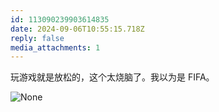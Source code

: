```yaml
---
id: 113090239903614835
date: 2024-09-06T10:55:15.718Z
reply: false
media_attachments: 1
---
```


玩游戏就是放松的，这个太烧脑了。我以为是 FIFA。

![None](https://files.e5n.cc/media_attachments/files/113/090/239/510/604/183/original/083a682d27b54190.png)
